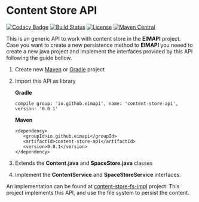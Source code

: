 # Content Store API

[![Codacy Badge](https://api.codacy.com/project/badge/Grade/b53fda8864c8458b86047c14b809b8c7)](https://www.codacy.com/app/gsdenys/content-store-api?utm_source=github.com&utm_medium=referral&utm_content=eimapi/content-store-api&utm_campaign=badger)
[![Build Status](https://travis-ci.org/eimapi/content-store-api.svg?branch=master)](https://travis-ci.org/eimapi/content-store-api)
[![License](https://img.shields.io/badge/License-Apache%202.0-blue.svg)](https://opensource.org/licenses/Apache-2.0) 
[![Maven Central](https://maven-badges.herokuapp.com/maven-central/com.github.eimapi/content-store-api/badge.svg)](https://maven-badges.herokuapp.com/maven-central/com.github.eimapi/content-store-api)

This is an generic API to work with content store in the **EIMAPI** project. Case you want to create a new persistence method to **EIMAPI** you neeed to create a new java project and implement the interfaces provided by this API following the guide bellow.

 1. Create new [Maven](http://maven.apache.org) or [Gradle](https://gradle.org/) project
 2. Import this API as library
 
       **Gradle**
       
        compile group: 'io.github.eimapi', name: 'content-store-api', version: '0.0.1'
    
       **Maven**
             
        <dependency>
           <groupId>io.github.eimapi</groupId>
           <artifactId>content-store-api</artifactId>
           <version>0.0.1</version>
        </dependency>
 3. Extends the **Content.java** and **SpaceStore.java** classes
 4. Implement the **ContentService** and **SpaceStoreService** interfaces.
 
 
An implementation can be found at [content-store-fs-impl](https://github.com/eimapi/content-store-fs-impl/tree/master) project. This project implements this API, and use the file system to persist the content.